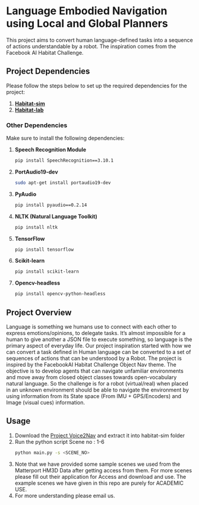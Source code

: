 # Language Embodied Navigation using Local and Global Planners

This project aims to convert human language-defined tasks into a sequence of actions understandable by a robot. The inspiration comes from the Facebook AI Habitat Challenge.

## Project Dependencies

Please follow the steps below to set up the required dependencies for the project:

1. **[Habitat-sim](https://github.com/facebookresearch/habitat-sim)**
2. **[Habitat-lab](https://github.com/facebookresearch/habitat-lab)**

### Other Dependencies

Make sure to install the following dependencies:

1. **Speech Recognition Module**
    ```bash
    pip install SpeechRecognition==3.10.1
    ```

2. **PortAudio19-dev**
    ```bash
    sudo apt-get install portaudio19-dev
    ```

3. **PyAudio**
    ```bash
    pip install pyaudio==0.2.14
    ```

4. **NLTK (Natural Language Toolkit)**
    ```bash
    pip install nltk
    ```

5. **TensorFlow**
    ```bash
    pip install tensorflow
    ```

6. **Scikit-learn**
    ```bash
    pip install scikit-learn
    ```
    
7. **Opencv-headless**
    ```bash
    pip install opencv-python-headless
    ```

## Project Overview

Language is something we humans use to connect
with each other to express emotions/opinions, to delegate tasks.
It’s almost impossible for a human to give another a JSON file to
execute something, so language is the primary aspect of everyday
life. Our project inspiration started with how we can convert
a task defined in Human language can be converted to a set
of sequences of actions that can be understood by a Robot.
The project is inspired by the FacebookAI Habitat Challenge
Object Nav theme. The
objective is to develop agents that can navigate unfamiliar
environments and move away from closed object classes towards
open-vocabulary natural language. So the challenge is for a robot
(virtual/real) when placed in an unknown environment should be
able to navigate the environment by using information from its
State space (From IMU + GPS/Encoders) and Image (visual cues)
information.


## Usage
1. Download the [Project Voice2Nav](https://drive.google.com/file/d/1PuzDmZllEMJbZ_cPGTRzxghBE4v2ZLUi/view?usp=drive_link) and extract it into habitat-sim folder
2. Run the python script
   Scene no : 1-6
   ```bash
   python main.py -s <SCENE_NO>

3. Note that we have provided some sample scenes we used from the Matterport HM3D Data after getting access from them. For more scenes please fill out their application for Access and download and use. The example scenes we have given in this repo are purely for ACADEMIC USE.
4. For more understanding please email us.

